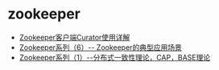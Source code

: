 zookeeper
=====

- [Zookeeper客户端Curator使用详解](https://www.jianshu.com/p/70151fc0ef5d)
- [Zookeeper系列（6）-- Zookeeper的典型应用场景](https://blog.csdn.net/u013679744/article/details/79371022)
- [Zookeeper系列（1）--分布式一致性理论，CAP，BASE理论](https://blog.csdn.net/u013679744/article/details/78674779) 